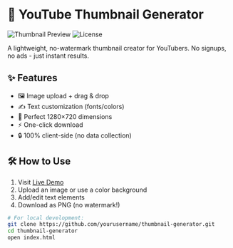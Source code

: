 # 🚀 YouTube Thumbnail Generator

![Thumbnail Preview](https://img.shields.io/badge/Version-1.0-blue) 
![License](https://img.shields.io/badge/License-MIT-green)

A lightweight, no-watermark thumbnail creator for YouTubers. No signups, no ads - just instant results.

## ✨ Features
- 🖼️ Image upload + drag & drop
- ✍️ Text customization (fonts/colors)
- 📏 Perfect 1280×720 dimensions
- ⚡ One-click download
- 🔒 100% client-side (no data collection)

## 🛠️ How to Use
1. Visit [Live Demo](https://hamzariaz09.github.io/thumbnail-generator)
2. Upload an image or use a color background
3. Add/edit text elements
4. Download as PNG (no watermark!)

```bash
# For local development:
git clone https://github.com/yourusername/thumbnail-generator.git
cd thumbnail-generator
open index.html
